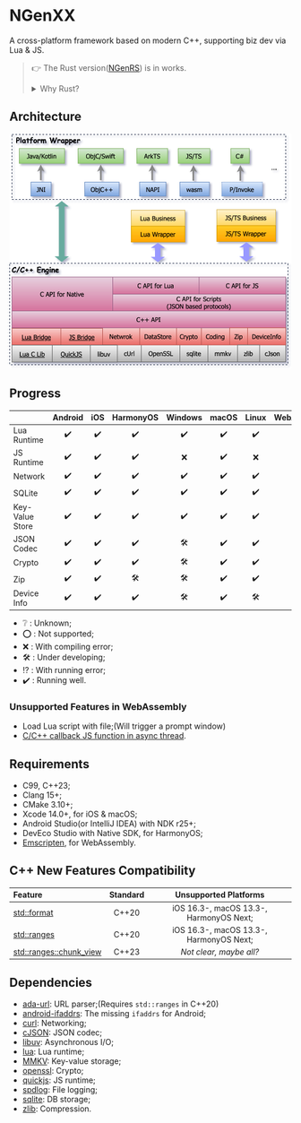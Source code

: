 # NGenXX

A cross-platform framework based on modern C++, supporting biz dev via Lua & JS.

> :point_right: The Rust version([NGenRS](https://github.com/R1NC/NGenRS)) is in works.
> <details>
> <summary>Why Rust?</summary>
> 
> * Guarantee memory safety by the compiler, not the programmer;
> * Powerful third-party dependency management tool - [Crates](https://crates.io/), no need to struggle with CMake;
> * First-class [WASM support](https://rustwasm.github.io/docs/book/), no other toolchain needed(Like [Emscripten](https://emscripten.org/));
> * Complete cross-platform support - [FFI](https://doc.rust-lang.org/nomicon/ffi.html), [CXX](https://cxx.rs/), [jni](https://docs.rs/jni/latest/jni/), [ojbc2](https://docs.rs/objc2/latest/objc2/), [ohos-rs](https://ohos.rs/).

## Architecture

![Arch](/res/arch.svg)

## Progress

| | Android | iOS | HarmonyOS  | Windows | macOS | Linux | WebAssembly |
| :-- | :--: | :--: |:--: |:--: | :--: | :--: |:--: |
| Lua Runtime |✔️|✔️|✔️|✔️|✔️|✔️|✔️|
| JS Runtime |✔️|✔️|✔️|❌|✔️|❌|🛠️|
| Network |✔️|✔️|✔️|✔️|✔️|✔️|⁉️|
| SQLite |✔️|✔️|✔️|✔️|✔️|✔️|🛠️|
| Key-Value Store |✔️|✔️|✔️|✔️|✔️|✔️|🛠️|
| JSON Codec |✔️|✔️|✔️|🛠️|✔️|✔️|🛠️|
| Crypto |✔️|✔️|✔️|🛠️|✔️|✔️|🛠️|
| Zip |✔️|✔️|🛠️|🛠️|✔️|✔️|🛠️|
| Device Info |✔️|✔️|✔️|🛠️|✔️|🛠️|❔|

- ❔ : Unknown;
- ⭕ : Not supported;
- ❌ : With compiling error;
- 🛠️ : Under developing;
- ⁉️ : With running error;
- ✔️ : Running well.

### Unsupported Features in WebAssembly

- Load Lua script with file;(Will trigger a prompt window)
- [C/C++ callback JS function in async thread][2].

## Requirements

- C99, C++23;
- Clang 15+;
- CMake 3.10+;
- Xcode 14.0+, for iOS & macOS;
- Android Studio(or IntelliJ IDEA) with NDK r25+;
- DevEco Studio with Native SDK, for HarmonyOS;
- [Emscripten][1], for WebAssembly.

## C++ New Features Compatibility

| Feature | Standard | Unsupported Platforms |
| :-- | :--: | :--: |
| [std::format][12] | C++20 | iOS 16.3-, macOS 13.3-, HarmonyOS Next; |
| [std::ranges][13] | C++20 | iOS 16.3-, macOS 13.3-, HarmonyOS Next; |
| [std::ranges::chunk_view][14] | C++23 | *Not clear, maybe all?* |

## Dependencies

- [ada-url][3]: URL parser;(Requires `std::ranges` in C++20)
- [android-ifaddrs][16]: The missing `ifaddrs` for Android;
- [curl][4]: Networking;
- [cJSON][5]: JSON codec;
- [libuv][6]: Asynchronous I/O;
- [lua][7]: Lua runtime;
- [MMKV][8]: Key-value storage;
- [openssl][9]: Crypto;
- [quickjs][10]: JS runtime;
- [spdlog][15]: File logging;
- [sqlite][11]: DB storage;
- [zlib][17]: Compression.

[1]: https://emscripten.org/docs/getting_started/downloads.html#sdk-download-and-install
[2]: https://github.com/emscripten-core/emscripten/issues/16567
[3]: https://github.com/ada-url/ada
[4]: https://github.com/curl/curl
[5]: https://github.com/DaveGamble/cJSON
[6]: https://github.com/libuv/libuv
[7]: https://github.com/lua/lua
[8]: https://github.com/Tencent/MMKV
[9]: https://github.com/openssl/openssl
[10]: https://github.com/bellard/quickjs
[11]: https://github.com/sqlite/sqlite
[12]: https://en.cppreference.com/w/cpp/utility/format/format
[13]: https://en.cppreference.com/w/cpp/ranges
[14]: https://en.cppreference.com/w/cpp/ranges/chunk_view
[15]: https://github.com/gabime/spdlog
[16]: https://github.com/morristech/android-ifaddrs
[17]: https://github.com/madler/zlib
